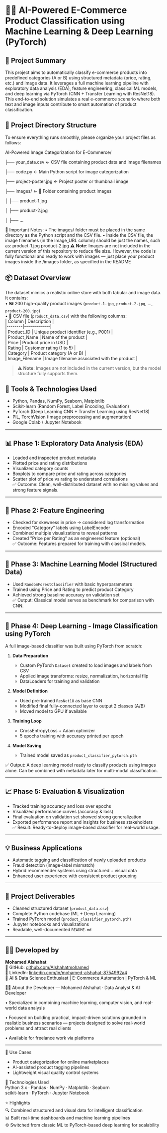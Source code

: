 # 🧠🛒 AI-Powered E-Commerce Product Classification using Machine Learning & Deep Learning (PyTorch)

## 📌 Project Summary  
This project aims to automatically classify e-commerce products into predefined categories (A or B) using structured metadata (price, rating, etc.) and image data. It leverages a full machine learning pipeline with exploratory data analysis (EDA), feature engineering, classical ML models, and deep learning via PyTorch (CNN + Transfer Learning with ResNet18). This end-to-end solution simulates a real e-commerce scenario where both text and image inputs contribute to smart automation of product classification.
## 📁 Project Directory Structure
To ensure everything runs smoothly, please organize your project files as follows:

AI-Powered Image Categorization for E-Commerce/



├── your_data.csv              ← CSV file containing product data and image filenames

├── code.py                    ← Main Python script for image categorization

├── project-poster.jpg         ← Project poster or thumbnail image

├── images/                    ← 📁 Folder containing product images

   │   ├── product-1.jpg
 
   │   ├── product-2.jpg
 
   │   ├── ...


🔹 Important Notes:
	•	The images/ folder must be placed in the same directory as the Python script and the CSV file.
	•	Inside the CSV file, the image filenames (in the Image_URL column) should be just the names, such as:
product-1.jpg
product-2.jpg
⚠️ **Note**: Images are not included in the current version of this repository to reduce file size. However, the code is fully functional and ready to work with images — just place your product images inside the /images folder, as specified in the README
## 📦 Dataset Overview  
The dataset mimics a realistic online store with both tabular and image data. It contains:  
• 🖼️ 200 high-quality product images (`product-1.jpg`, `product-2.jpg`, ..., `product-200.jpg`)  
• 📄 CSV file (`product_data.csv`) with the following columns:  
| Column | Description |  
|--------|-------------|  
| Product_ID | Unique product identifier (e.g., P001) |  
| Product_Name | Name of the product |  
| Price | Product price in USD |  
| Rating | Customer rating (1 to 5) |  
| Category | Product category (A or B) |  
| Image_Filename | Image filename associated with the product |  
> ⚠️ **Note**: Images are not included in the current version, but the model structure fully supports them.

## 🔧 Tools & Technologies Used  
- Python, Pandas, NumPy, Seaborn, Matplotlib  
- Scikit-learn (Random Forest, Label Encoding, Evaluation)  
- PyTorch (Deep Learning CNN + Transfer Learning using ResNet18)  
- PIL, TorchVision (Image preprocessing and augmentation)  
- Google Colab / Jupyter Notebook

---

## 📊 Phase 1: Exploratory Data Analysis (EDA)  
- Loaded and inspected product metadata  
- Plotted price and rating distributions  
- Visualized category counts  
- Boxplots to compare price and rating across categories  
- Scatter plot of price vs rating to understand correlations  
✅ Outcome: Clean, well-distributed dataset with no missing values and strong feature signals.

---

## 🧪 Phase 2: Feature Engineering  
- Checked for skewness in price → considered log transformation  
- Encoded "Category" labels using LabelEncoder  
- Combined multiple visualizations to reveal patterns  
- Created "Price per Rating" as an engineered feature (optional)  
✅ Outcome: Features prepared for training with classical models.

---

## 🤖 Phase 3: Machine Learning Model (Structured Data)  
- Used `RandomForestClassifier` with basic hyperparameters  
- Trained using Price and Rating to predict product Category  
- Achieved strong baseline accuracy on validation set  
✅ Output: Classical model serves as benchmark for comparison with CNN.

---

## 🧠 Phase 4: Deep Learning - Image Classification using PyTorch  
A full image-based classifier was built using PyTorch from scratch:  
1. **Data Preparation**  
   - Custom PyTorch `Dataset` created to load images and labels from CSV  
   - Applied image transforms: resize, normalization, horizontal flip  
   - DataLoaders for training and validation  

2. **Model Definition**  
   - Used pre-trained `ResNet18` as base CNN  
   - Modified final fully-connected layer to output 2 classes (A/B)  
   - Moved model to GPU if available  

3. **Training Loop**  
   - CrossEntropyLoss + Adam optimizer  
   - 5 epochs training with accuracy printed per epoch  

4. **Model Saving**  
   - Trained model saved as `product_classifier_pytorch.pth`  

✅ Output: A deep learning model ready to classify products using images alone. Can be combined with metadata later for multi-modal classification.

---

## 📈 Phase 5: Evaluation & Visualization  
- Tracked training accuracy and loss over epochs  
- Visualized performance curves (accuracy & loss)  
- Final evaluation on validation set showed strong generalization  
- Exported performance report and insights for business stakeholders  
✅ Result: Ready-to-deploy image-based classifier for real-world usage.

---

## 💡 Business Applications  
- Automatic tagging and classification of newly uploaded products  
- Fraud detection (image-label mismatch)  
- Hybrid recommender systems using structured + visual data  
- Enhanced user experience with consistent product grouping  

---

## 📁 Project Deliverables  
- Cleaned structured dataset (`product_data.csv`)  
- Complete Python codebase (ML + Deep Learning)  
- Trained PyTorch model (`product_classifier_pytorch.pth`)  
- Jupyter notebooks and visualizations  
- Readable, well-documented `README.md`  

---

## 👨‍💻 Developed by  
**Mohamed Alshahat**  
🔗 GitHub: [github.com/Alshahatmohamed](https://github.com/Alshahatmohamed)  
🔗 LinkedIn: [linkedin.com/in/mohamed-alshahat-8754992a4](https://linkedin.com/in/mohamed-alshahat-8754992a4)  
🧠 AI & Data Science Enthusiast | E-Commerce Automation | PyTorch & ML

👨‍💻 About the Developer — Mohamed Alshahat · Data Analyst & AI Developer 

• Specialized in combining machine learning, computer vision, and real-world data analysis 

• Focused on building practical, impact-driven solutions grounded in realistic business scenarios — projects designed to solve real-world problems and attract real clients

• Available for freelance work via platforms 


---

💼 Use Cases  
- Product categorization for online marketplaces  
- AI-assisted product tagging pipelines  
- Lightweight visual quality control systems  

🧠 Technologies Used  
Python 3.x · Pandas · NumPy · Matplotlib · Seaborn  
scikit-learn · PyTorch · Jupyter Notebook  

⭐ Highlights  
🔍 Combined structured and visual data for intelligent classification  
📊 Built real-time dashboards and machine learning pipelines  
⚙️ Switched from classic ML to PyTorch-based deep learning for scalability

